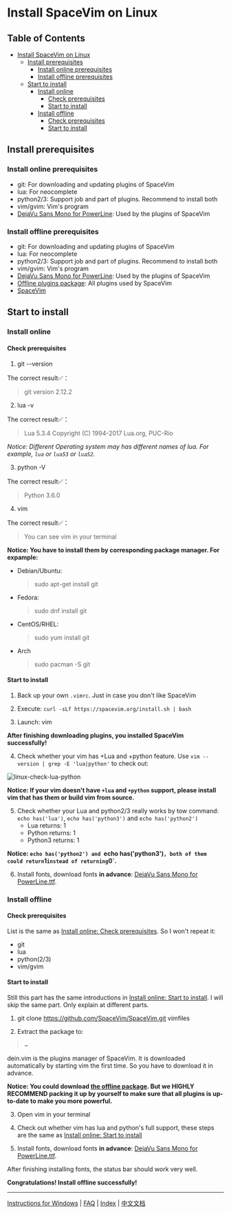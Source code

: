 # Install SpaceVim on Linux

## Table of Contents

   * [Install SpaceVim on Linux](#install-spacevim-on-linux)
      * [Install prerequisites](#install-prerequisites)
         * [Install online prerequisites](#install-online-prerequisites)
         * [Install offline prerequisites](#install-offline-prerequisites)
      * [Start to install](#start-to-install)
         * [Install online](#install-online)
            * [Check prerequisites](#check-prerequisites)
            * [Start to install](#start-to-install-1)
         * [Install offline](#install-offline)
            * [Check prerequisites](#check-prerequisites-1)
            * [Start to install](#start-to-install-2)

## Install prerequisites

### Install online prerequisites

* git: For downloading and updating plugins of SpaceVim
* lua: For neocomplete
* python2/3: Support job and part of plugins. Recommend to install both
* vim/gvim: Vim's program
* [DejaVu Sans Mono for PowerLine][font-download]: Used by the plugins of SpaceVim

### Install offline prerequisites

* git: For downloading and updating plugins of SpaceVim
* lua: For neocomplete
* python2/3: Support job and part of plugins. Recommend to install both
* vim/gvim: Vim's program
* [DejaVu Sans Mono for PowerLine][font-download]: Used by the plugins of SpaceVim
* [Offline plugins package][plugins-download]: All plugins used by SpaceVim
* [SpaceVim][spacevim-download]

## Start to install

### Install online

#### Check prerequisites

1. git --version

The correct result✅：
> git version 2.12.2

2. lua -v

The correct result✅：
> Lua 5.3.4  Copyright (C) 1994-2017 Lua.org, PUC-Rio

*Notice: Different Operating system may has different names of lua. For example, `lua` or `lua53` or `lua52`.*

3. python -V

The correct result✅：
> Python 3.6.0

4. vim

The correct result✅：
> You can see vim in your terminal


**Notice: You have to install them by corresponding package manager. For expample:**

* Debian/Ubuntu:

    > sudo apt-get install git

* Fedora:

    > sudo dnf install git

* CentOS/RHEL:

    > sudo yum install git

* Arch

    > sudo pacman -S git

#### Start to install

1. Back up your own `.vimrc`. Just in case you don't like SpaceVim

2. Execute: `curl -sLf https://spacevim.org/install.sh | bash`

3. Launch: vim

**After finishing downloading plugins, you installed SpaceVim successfully!**

4. Check whether your vim has +Lua and +python feature. Use `vim --version | grep -E 'lua|python'` to check out:

![linux-check-lua-python][linux-check-lua-python]

**Notice: If your vim doesn't have `+lua` and `+python` support, please install vim that has them or build vim from source.**

5. Check whether your Lua and python2/3 really works by tow command: `echo has('lua')`, `echo has('python3')` and `echo has('python2')`
    * Lua returns: 1
    * Python returns: 1
    * Python3 returns: 1

**Notice: `echo has('python2') and `echo has('python3')` , both of them could return `1` instead of returning `0`.**

6. Install fonts, download fonts **in advance**: [DejaVu Sans Mono for PowerLine.ttf][font-download]. 

### Install offline

#### Check prerequisites

List is the same as [Install online: Check prerequisites](#check-prerequisites). So I won't repeat it:

* git
* lua
* python(2/3)
* vim/gvim

#### Start to install

Still this part has the same introductions in [Install online: Start to install](#start-to-install-1). I will skip the same part. Only explain at different parts.

1. git clone https://github.com/SpaceVim/SpaceVim.git vimfiles

2. Extract the package to:

> ~

dein.vim is the plugins manager of SpaceVim. It is downloaded automatically by starting vim the first time. So you have to download it in advance.

**Notice: You could download [the offline package][plugins-download]. But we HIGHLY RECOMMEND packing it up by yourself to make sure that all plugins is up-to-date to make you more powerful.**

3. Open vim in your terminal

4. Check out whether vim has lua and python's full support, these steps are the same as [Install online: Start to install](#start-to-install-1)

5. Install fonts, download fonts **in advance**: [DejaVu Sans Mono for PowerLine.ttf][font-download]. 

After finishing installing fonts, the status bar should work very well.

**Congratulations! Install offline successfully!**

------------

[Instructions for Windows](installation-for-windows.md#install-spacevim-on-windows) | [FAQ](../FAQ.md#faq) | [Index](../README.md#table-of-contents) | [中文文档](../../README_zh_CN.md#hack-spacevim)

[font-download]: https://github.com/wsdjeg/DotFiles/blob/master/fonts/DejaVu%20Sans%20Mono%20for%20Powerline.ttf
[plugins-download]: https://github.com/Gabirel/Hack-SpaceVim/releases
[linux-check-lua-python]: https://gist.github.com/Gabirel/b71a01cce86df216abd4fd0968864942/raw/8bdd0d9f30a0f22e68ce8e3a2f1c2888a37c3cff/linux-check-lua-python.png
[spacevim-download]: https://github.com/spacevim/spacevim

